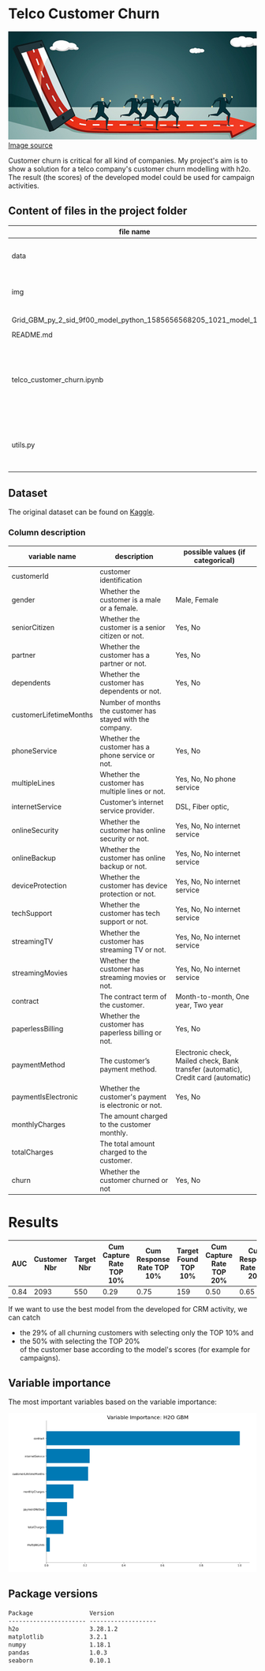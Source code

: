 # Telco Customer Churn 

![Customer churn](img/cust_churn.png)<br> 
[Image source](https://medium.com/@Experfy/building-predictive-models-for-customer-churn-in-telecom-4864d759ebf8)

Customer churn is critical for all kind of companies. 
My project's aim is to show a solution for a telco company's customer churn modelling with h2o. 
The result (the scores) of the developed model could be used for campaign activities. 

## Content of files in the project folder 

|file name| description|
|----|----|
| data | contains the dataset downloaded from Kaggle|
| img | contains images used in README.md |
| Grid_GBM_py_2_sid_9f00_model_python_1585656568205_1021_model_1 | final h2o model|
| README.md| README file |
| telco_customer_churn.ipynb | Jupyter notebook containing all the steps of the modelling process with small descriptions. |
| utils.py | A collection of functions used during the modelling process. |


## Dataset
The original dataset can be found on [Kaggle](https://www.kaggle.com/blastchar/telco-customer-churn).

### Column description 

| variable name  |  description |possible values (if categorical)
|---|---|---|
| customerId | customer identification  ||
| gender | Whether the customer is a male or a female.  |Male, Female|
| seniorCitizen | Whether the customer is a senior citizen or not. | Yes, No |
| partner |  Whether the customer has a partner or not. | Yes, No |
| dependents | Whether the customer has dependents or not.| Yes, No |
| customerLifetimeMonths | Number of months the customer has stayed with the company. ||
| phoneService  | Whether the customer has a phone service or not. | Yes, No |
| multipleLines | Whether the customer has multiple lines or not. | Yes, No, No phone service |
| internetService | Customer’s internet service provider. | DSL, Fiber optic,  |
| onlineSecurity | Whether the customer has online security or not. | Yes, No, No internet service |
| onlineBackup | Whether the customer has online backup or not. | Yes, No, No internet service |
| deviceProtection | Whether the customer has device protection or not.  | Yes, No, No internet service |
| techSupport |Whether the customer has tech support or not. | Yes, No, No internet service |
| streamingTV | Whether the customer has streaming TV or not. | Yes, No, No internet service |
| streamingMovies | Whether the customer has streaming movies or not.   |Yes, No, No internet service|
| contract | The contract term of the customer. |Month-to-month, One year, Two year|
| paperlessBilling | Whether the customer has paperless billing or not.| Yes, No |
| paymentMethod  |The customer’s payment method.  |Electronic check, Mailed check, Bank transfer (automatic), Credit card (automatic) |
|paymentIsElectronic| Whether the customer's payment is electronic or not. | Yes, No|
| monthlyCharges  | The amount charged to the customer monthly. ||
| totalCharges | The total amount charged to the customer. ||
| churn | Whether the customer churned or not | Yes, No |

# Results 

| AUC |	Customer Nbr | Target Nbr | Cum Capture Rate TOP 10% | Cum Response Rate TOP 10% | Target Found TOP 10%	| Cum Capture Rate TOP 20% | Cum Response Rate TOP 20% | Target Found TOP 20% |
|---|---|---|---|---|---|---|---|---|
| 0.84 | 2093 |	550 | 0.29 | 0.75 | 159 | 0.50 | 0.65 | 275| 


If we want to use the best model from the developed for CRM activity, we can catch
- the 29% of all churning customers with selecting only the TOP 10% and
- the 50% with selecting the TOP 20% <br>
of the customer base according to the model's scores (for example for campaigns).

## Variable importance

The most important variables based on the variable importance:

![Variable importance](img/gbm_variable_importance.png)

## Package versions

```
Package                Version
---------------------- -------------------
h2o                    3.28.1.2
matplotlib             3.2.1
numpy                  1.18.1
pandas                 1.0.3
seaborn                0.10.1
```
